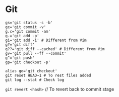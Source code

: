 # Git
```
gs='git status -s -b'  
gc='git commit -v'  
g.c='git commit -am'
g.='git add -p'  
gi='git add -i' # Different from Vim  
g?='git diff'  
g??='git diff --cached' # Different from Vim  
gv='git pull --ff --commit'  
g^='git push'  
gp='git checkout -p'  

alias go='git checkout'
git reset HEAD~1 # To rest files added
git log --stat # Check log 
```
```git revert <hash>``` // To revert back to commit stage

